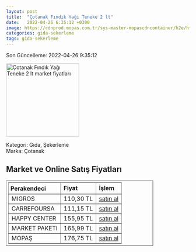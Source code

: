 ```yaml
---
layout: post
title:  "Çotanak Fındık Yağı Teneke 2 lt"
date:   2022-04-26 6:35:12 +0300
image: https://cdnprod.mopas.com.tr/sys-master-mopascdncontainer/h2e/hfd/8895581552670/127642_0_521Wx521H
categories: gida-sekerleme
tags: gida-sekerleme
---
```


Son Güncelleme: 2022-04-26 9:35:12

<img src="https://cdnprod.mopas.com.tr/sys-master-mopascdncontainer/h2e/hfd/8895581552670/127642_0_521Wx521H" width="200" alt="Çotanak Fındık Yağı Teneke 2 lt market fiyatları" />

Kategori: Gıda, Şekerleme
<br />
Marka: Çotanak

<h2>Market ve Online Satış Fiyatları</h2>

<table border="1" style="padding: 5px;width:80%;">
  <tr>
    <td style="padding: 5px;"><strong>Perakendeci</strong></td>
    <td><strong>Fiyat</strong></td>
    <td><strong>İşlem</strong></td>
  </tr>
  <tr>
              <td title="Migros">MIGROS</td>
              <td>110,30 TL</td>
              <td><a title="Migros" target="_blank" href="https://www.migros.com.tr/cotanak-findik-yagi-2-l-teneke-p-3f7a19">satın al</a></td>
            </tr><tr>
              <td title="CarrefourSA">CARREFOURSA</td>
              <td>111,15 TL</td>
              <td><a title="CarrefourSA" target="_blank" href="https://www.carrefoursa.com/cotanak-findik-yagi-2-lt-p-30032060">satın al</a></td>
            </tr><tr>
              <td title="Happy Center">HAPPY CENTER</td>
              <td>155,95 TL</td>
              <td><a title="Happy Center" target="_blank" href="https://www.happycenter.com.tr/Cotanak_Y_findik_Yagi_2_Lt_Pet">satın al</a></td>
            </tr><tr>
              <td title="Market Paketi">MARKET PAKETI</td>
              <td>165,99 TL</td>
              <td><a title="Market Paketi" target="_blank" href="https://www.marketpaketi.com.tr/cotanak-findik-yagi-2-lt-p-6277">satın al</a></td>
            </tr><tr>
              <td title="Mopaş">MOPAŞ</td>
              <td>176,75 TL</td>
              <td><a title="Mopaş" target="_blank" href="https://www.mopas.com.tr/cotanak-findik-yagi-2-l/p/127642">satın al</a></td>
            </tr>
</table>
